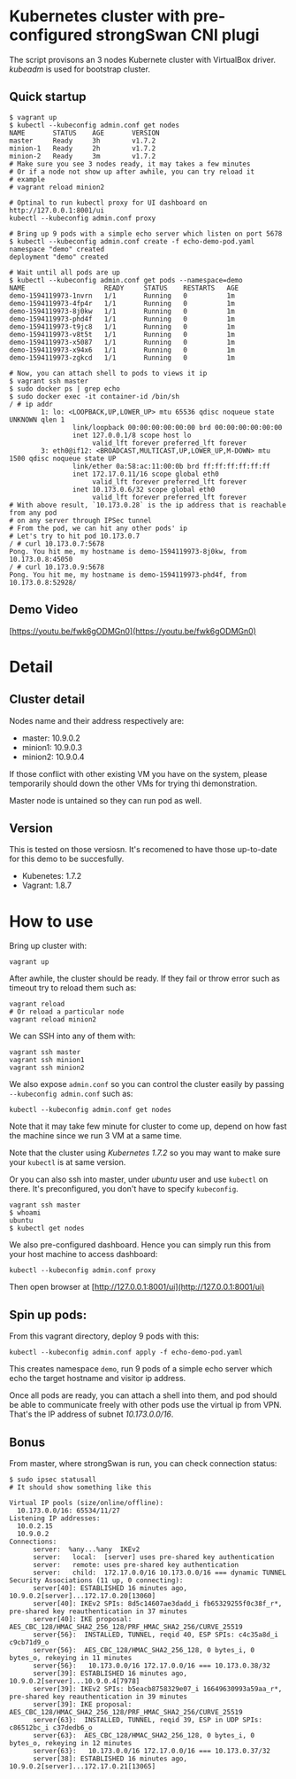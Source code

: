 # Kubernetes cluster with pre-configured strongSwan CNI plugi

The script provisons an 3 nodes Kubernete cluster with VirtualBox
driver. *kubeadm* is used for bootstrap cluster.

## Quick startup

```
$ vagrant up
$ kubectl --kubeconfig admin.conf get nodes
NAME       STATUS    AGE       VERSION
master     Ready     3h        v1.7.2
minion-1   Ready     2h        v1.7.2
minion-2   Ready     3m        v1.7.2
# Make sure you see 3 nodes ready, it may takes a few minutes
# Or if a node not show up after awhile, you can try reload it
# example
# vagrant reload minion2

# Optinal to run kubectl proxy for UI dashboard on http://127.0.0.1:8001/ui
kubectl --kubeconfig admin.conf proxy

# Bring up 9 pods with a simple echo server which listen on port 5678
$ kubectl --kubeconfig admin.conf create -f echo-demo-pod.yaml
namespace "demo" created
deployment "demo" created

# Wait until all pods are up
$ kubectl --kubeconfig admin.conf get pods --namespace=demo
NAME                    READY     STATUS    RESTARTS   AGE
demo-1594119973-1nvrn   1/1       Running   0          1m
demo-1594119973-4fp4r   1/1       Running   0          1m
demo-1594119973-8j0kw   1/1       Running   0          1m
demo-1594119973-phd4f   1/1       Running   0          1m
demo-1594119973-t9jc8   1/1       Running   0          1m
demo-1594119973-v8t5t   1/1       Running   0          1m
demo-1594119973-x5087   1/1       Running   0          1m
demo-1594119973-x94x6   1/1       Running   0          1m
demo-1594119973-zgkcd   1/1       Running   0          1m

# Now, you can attach shell to pods to views it ip
$ vagrant ssh master
$ sudo docker ps | grep echo
$ sudo docker exec -it container-id /bin/sh
/ # ip addr
		1: lo: <LOOPBACK,UP,LOWER_UP> mtu 65536 qdisc noqueue state UNKNOWN qlen 1
				link/loopback 00:00:00:00:00:00 brd 00:00:00:00:00:00
				inet 127.0.0.1/8 scope host lo
					 valid_lft forever preferred_lft forever
		3: eth0@if12: <BROADCAST,MULTICAST,UP,LOWER_UP,M-DOWN> mtu 1500 qdisc noqueue state UP
				link/ether 0a:58:ac:11:00:0b brd ff:ff:ff:ff:ff:ff
				inet 172.17.0.11/16 scope global eth0
					 valid_lft forever preferred_lft forever
				inet 10.173.0.6/32 scope global eth0
					 valid_lft forever preferred_lft forever
# With above result, `10.173.0.28` is the ip address that is reachable from any pod
# on any server through IPSec tunnel
# From the pod, we can hit any other pods' ip
# Let's try to hit pod 10.173.0.7
/ # curl 10.173.0.7:5678
Pong. You hit me, my hostname is demo-1594119973-8j0kw, from 10.173.0.8:45050
/ # curl 10.173.0.9:5678
Pong. You hit me, my hostname is demo-1594119973-phd4f, from 10.173.0.8:52928/
```

## Demo Video

[https://youtu.be/fwk6gODMGn0](https://youtu.be/fwk6gODMGn0)

# Detail

## Cluster detail

Nodes name and their address respectively are:

* master: 10.9.0.2
* minion1: 10.9.0.3
* minion2: 10.9.0.4


If those conflict with other existing VM you have on the system, please
temporarily should down the other VMs for trying thi demonstration.

Master node is untained so they can run pod as well.

## Version

This is tested on those versiosn. It's recomened to have those
up-to-date for this demo to be succesfully.

* Kubenetes: 1.7.2
* Vagrant: 1.8.7

# How to use

Bring up cluster with:

```
vagrant up
```

After awhile, the cluster should be ready. If they fail or throw error
such as timeout try to reload them such as:

```
vagrant reload
# Or reload a particular node
vagrant reload minion2
```

We can SSH into any of them with:

```
vagrant ssh master
vagrant ssh minion1
vagrant ssh minion2
```

We also expose `admin.conf` so you can control the cluster easily by
passing `--kubeconfig admin.conf` such as:

```
kubectl --kubeconfig admin.conf get nodes
```

Note that it may take few minute for cluster to come up, depend on how
fast the machine since we run 3 VM at a same time.

Note that the cluster using *Kubernetes 1.7.2* so you may want to make
sure your `kubectl` is at same version.

Or you can also ssh into master, under *ubuntu* user and use `kubectl`
on there. It's preconfigured, you don't have to specify `kubeconfig`.

```
vagrant ssh master
$ whoami
ubuntu
$ kubectl get nodes
```

We also pre-configured dashboard. Hence you can simply run this from
your host machine to access dashboard:

```
kubectl --kubeconfig admin.conf proxy
```

Then open browser at [http://127.0.0.1:8001/ui](http://127.0.0.1:8001/ui)

## Spin up pods:

From this vagrant directory, deploy 9 pods with this:

```
kubectl --kubeconfig admin.conf apply -f echo-demo-pod.yaml
```

This creates namespace `demo`, run 9 pods of a simple echo server which echo
the target hostname and visitor ip address.

Once all pods are ready, you can attach a shell into them, and pod
should be able to communicate freely with other pods use the virtual ip
from VPN. That's the IP address of subnet *10.173.0.0/16*.

## Bonus

From master, where strongSwan is run, you can check connection status:

```
$ sudo ipsec statusall
# It should show something like this

Virtual IP pools (size/online/offline):
  10.173.0.0/16: 65534/11/27
Listening IP addresses:
  10.0.2.15
  10.9.0.2
Connections:
      server:  %any...%any  IKEv2
      server:   local:  [server] uses pre-shared key authentication
      server:   remote: uses pre-shared key authentication
      server:   child:  172.17.0.0/16 10.173.0.0/16 === dynamic TUNNEL
Security Associations (11 up, 0 connecting):
      server[40]: ESTABLISHED 16 minutes ago, 10.9.0.2[server]...172.17.0.20[13060]
      server[40]: IKEv2 SPIs: 8d5c14607ae3dadd_i fb65329255f0c38f_r*, pre-shared key reauthentication in 37 minutes
      server[40]: IKE proposal: AES_CBC_128/HMAC_SHA2_256_128/PRF_HMAC_SHA2_256/CURVE_25519
      server{56}:  INSTALLED, TUNNEL, reqid 40, ESP SPIs: c4c35a8d_i c9cb71d9_o
      server{56}:  AES_CBC_128/HMAC_SHA2_256_128, 0 bytes_i, 0 bytes_o, rekeying in 11 minutes
      server{56}:   10.173.0.0/16 172.17.0.0/16 === 10.173.0.38/32
      server[39]: ESTABLISHED 16 minutes ago, 10.9.0.2[server]...10.9.0.4[7978]
      server[39]: IKEv2 SPIs: b5eacb8758329e07_i 16649630993a59aa_r*, pre-shared key reauthentication in 39 minutes
      server[39]: IKE proposal: AES_CBC_128/HMAC_SHA2_256_128/PRF_HMAC_SHA2_256/CURVE_25519
      server{63}:  INSTALLED, TUNNEL, reqid 39, ESP in UDP SPIs: c86512bc_i c37dedb6_o
      server{63}:  AES_CBC_128/HMAC_SHA2_256_128, 0 bytes_i, 0 bytes_o, rekeying in 12 minutes
      server{63}:   10.173.0.0/16 172.17.0.0/16 === 10.173.0.37/32
      server[38]: ESTABLISHED 16 minutes ago, 10.9.0.2[server]...172.17.0.21[13065]
```
